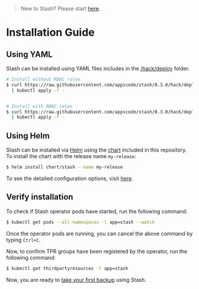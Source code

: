 > New to Stash? Please start [here](/docs/tutorial.md).

# Installation Guide

## Using YAML
Stash can be installed using YAML files includes in the [/hack/deploy](/hack/deploy) folder.

```sh
# Install without RBAC roles
$ curl https://raw.githubusercontent.com/appscode/stash/0.3.0/hack/deploy/stash-without-rbac.yaml \
  | kubectl apply -f -


# Install with RBAC roles
$ curl https://raw.githubusercontent.com/appscode/stash/0.3.0/hack/deploy/stash-with-rbac.yaml \
  | kubectl apply -f -
```

## Using Helm
Stash can be installed via [Helm](https://helm.sh/) using the [chart](/chart/stash) included in this repository. To install the chart with the release name `my-release`:
```bash
$ helm install chart/stash --name my-release
```
To see the detailed configuration options, visit [here](/chart/stash/README.md).


## Verify installation
To check if Stash operator pods have started, run the following command:
```sh
$ kubectl get pods --all-namespaces -l app=stash --watch
```

Once the operator pods are running, you can cancel the above command by typing `Ctrl+C`.

Now, to confirm TPR groups have been registered by the operator, run the following command:
```sh
$ kubectl get thirdpartyresources -l app=stash
```

Now, you are ready to [take your first backup](/docs/tutorial.md) using Stash.
